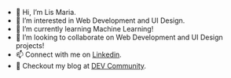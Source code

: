 - 👋 Hi, I’m Lis Maria.
- 👀 I’m interested in Web Development and UI Design.
- 🌱 I’m currently learning Machine Learning!
- 💞️ I’m looking to collaborate on Web Development and UI Design projects!
- 📫 Connect with me on [Linkedin](https://www.linkedin.com/in/lismariasaju).
- 📝 Checkout my blog at [DEV Community](https://dev.to/lismaria).

<!---
lismaria/lismaria is a ✨ special ✨ repository because its `README.md` (this file) appears on your GitHub profile.
You can click the Preview link to take a look at your changes.

--->
